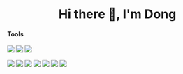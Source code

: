 <h1 align="center">Hi there 👋, I'm Dong</h1>

<!-- #### <img src="https://media.giphy.com/media/VgCDAzcKvsR6OM0uWg/giphy.gif" width="50"> How about some stats ?
   
[![](https://count.getloli.com/get/@dongcodebmt?theme=gelbooru-h)](https://count.getloli.com)  
[![Dong's GitHub Stats](https://github-readme-stats.vercel.app/api?username=dongcodebmt&show_icons=true&theme=radical)](https://github.com/dongcodebmt) -->  

<!-- #### Platform -->
<!-- https://simpleicons.org/ -->
<!-- [![](https://img.shields.io/badge/Ubuntu-20.04-292e33?style=flat-square&logo=ubuntu&logoColor=ffffff)](#) -->
<!-- [![](https://img.shields.io/badge/Windows-11-292e33?style=flat-square&logo=windows&logoColor=ffffff)](#) -->

#### Tools
[![](https://img.shields.io/badge/-Visual%20Studio%20Code-292e33?style=flat-square&logo=visual-studio-code&logoColor=ffffff)](#)
[![](https://img.shields.io/badge/-Visual%20Studio-292e33?style=flat-square&logo=visual-studio&logoColor=ffffff)](#)
[![](https://img.shields.io/badge/-IntelliJ-292e33?style=flat-square&logo=intellijidea&logoColor=ffffff)](#)

[![](https://img.shields.io/badge/-JavaScript-efd81d?style=flat-square&logo=javascript&logoColor=ffffff)](#)
[![](https://img.shields.io/badge/-C%23-690081?style=flat-square&logo=csharp&logoColor=ffffff)](#)
[![](https://img.shields.io/badge/-.NET-5027d5?style=flat-square&logo=dotnet&logoColor=ffffff)](#)
[![](https://img.shields.io/badge/-Java-007396?style=flat-square&logo=java&logoColor=ffffff)](#)
[![](https://img.shields.io/badge/-PHP-777bb4?style=flat-square&logo=php&logoColor=ffffff)](#)
[![](https://img.shields.io/badge/-Docker-2496ed?style=flat-square&logo=docker&logoColor=ffffff)](#)
[![](https://img.shields.io/badge/-VueJS-4fc08d?style=flat-square&logo=vue.js&logoColor=ffffff)](#)
